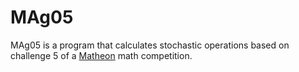 # MAg05

MAg05 is a program that calculates stochastic operations based on challenge 5 of a [Matheon](https://www.matheon.de) math competition.

